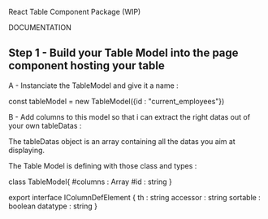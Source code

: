 React Table Component Package (WIP)

DOCUMENTATION

## Step 1 - Build your Table Model into the page component hosting your table

A - Instanciate the TableModel and give it a name :

const tableModel = new TableModel({id : "current_employees"})

B - Add columns to this model so that i can extract the right datas out of your own tableDatas :

The tableDatas object is an array containing all the datas you aim at displaying.

The Table Model is defining with those class and types :

class TableModel{
#columns : Array<IColumnDefElement>
#id : string
}

export interface IColumnDefElement
{
th : string
accessor : string
sortable : boolean
datatype : string
}
